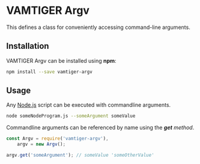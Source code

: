 # VAMTIGER Argv
This defines a class for conveniently accessing command-line arguments.

## Installation
VAMTIGER Argv can be installed using **npm**:
```bash
npm install --save vamtiger-argv
```

## Usage
Any [Node.js](https://nodejs.org/en/) script can be executed with commandline arguments.
```bash
node someNodeProgram.js --someArgument someValue
```

Commandline arguments can be referenced by name using the **_get_** _method_.
```javascript
const Argv = require('vamtiger-argv'),
    argv = new Argv();

argv.get('someArgument'); // someValue 'someOtherValue'
```
